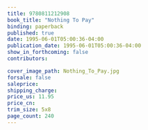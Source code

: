 ```yaml
---
title: 9780811212908
book_title: "Nothing To Pay"
binding: paperback
published: true
date: 1995-06-01T05:00:36-04:00
publication_date: 1995-06-01T05:00:36-04:00
show_in_forthcoming: false
contributors:

cover_image_path: Nothing_To_Pay.jpg
forsale: false
saleprice:
shipping_charge:
price_us: 11.95
price_cn:
trim_size: 5x8
page_count: 240
---
```


